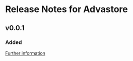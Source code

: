 # Release Notes for Advastore

## v0.0.1

### Added
[Further information](https://developers.plentymarkets.com/marketplace/plugin-requirements#marketplace-changelog)